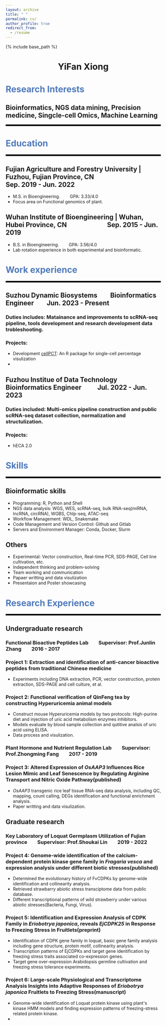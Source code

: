 ```yaml
---
layout: archive
title: " "
permalink: cv/
author_profile: true
redirect_from:
  - /resume
---
```


{% include base_path %}

# <center>YiFan Xiong</center>

# <span style="color: #507ABB;">Research Interests</span>
## Bioinformatics, NGS data mining, Precision medicine, Singcle-cell Omics, Machine Learning
<hr style="margin-top: 2px; border: 2px solid black;">

# <span style="color: #507ABB;">Education</span>
<hr style="margin-top: 2px; border: 2px solid black;">

## Fujian Agriculture and Forestry University | Fuzhou, Fujian Province, CN &emsp;&emsp;&emsp;&emsp;&emsp;&emsp;&emsp;&emsp;Sep. 2019 - Jun. 2022
  * M.S. in Bioengineering.&emsp;&emsp; GPA: 3.33/4.0
  * Focus area on Functional genomics of plant.

## Wuhan Institute of Bioengineering | Wuhan, Hubei Province, CN &emsp;&emsp;&emsp;&emsp;&emsp;&emsp;Sep. 2015 - Jun. 2019
  * B.S. in Bioengineering.&emsp;&emsp; GPA: 3.56/4.0
  * Lab rotation experience in both experimental and bioinformatic.

# <span style="color: #507ABB;">Work experience</span>
<hr style="margin-top: 2px; border: 2px solid black;">

## Suzhou Dynamic Biosystems&emsp;&emsp;Bioinformatics Engineer&emsp;&emsp;Jun. 2023 - Present
### Duties includes: Matainance and improvements to scRNA-seq pipeline, tools development and research development data trobleshooting. 
### Projects:
 * Development [cellPCT](https://github.com/xyifan97/cellPCT/tree/main): An R package for single-cell percentage visulization
 * 

  
## Fuzhou Institue of Data Technology &emsp;&emsp; Bioinformatics Engineer &emsp;&emsp; Jul. 2022 - Jun. 2023
### Duties included: Multi-omics pipeline construction and public scRNA-seq dataset collection, normalization and structulization.
### Projects: 
 * hECA 2.0

# <span style="color: #507ABB;">Skills</span>
<hr style="margin-top: 2px; border: 2px solid black;">

## Bioinformatic skills  
  * Programming: R, Python and Shell  
  * NGS data analysis: WGS, WES, scRNA-seq, bulk RNA-seq(miRNA, lncRNA, circRNA), WGBS, ChIp-seq, ATAC-seq
  * Workflow Management: WDL, Snakemake
  * Code Management and Version Control: Github and Gitlab
  * Servers and Environment Manager: Conda, Docker, Slurm

## Others
  * Experimental: Vector construction, Real-time PCR, SDS-PAGE, Cell line cultivation, etc.
  * Independent thinking and problem-solving
  * Team working and communication
  * Papaer writting and data visulization
  * Presentaion and Poster showcasing 


# <span style="color: #507ABB;">Research Experience</span>
<hr style="margin-top: 2px; border: 2px solid black;">

## Undergraduate research
### Functional Bioactive Peptides Lab&emsp;&emsp;Supervisor: Prof.Junlin Zhang&emsp;&emsp;2016 - 2017 

### Project 1: Extraction and identification of anti-cancer bioactive peptides from traditional Chinese medicine
* Experiments including DNA extraction, PCR, vector construction, protein extraction, SDS-PAGE and cell culture, et al.

### Project 2: Functional verification of QinFeng tea by constructing Hyperuricemia animal models
* Construct mouse Hyperuricemia models by two protocols: High-purine diet and injection of uric acid metabolism enzymes inhibitors.
* Models evaluate by blood sample collection and qutitive analsis of uric acid using ELISA.
* Data process and visulization.

### Plant Hormone and Nutrient Regulation Lab&emsp;&emsp;Supervisor: Prof.Zhongming Fang&emsp;&emsp;2017 - 2019
### Project 3: Altered Expression of *OsAAP3* Influences Rice Lesion Mimic and Leaf Senescence by Regulating Arginine Transport and Nitric Oxide Pathway(published)
* *OsAAP3* transgenic rice leaf tissue RNA-seq data analysis, including QC, mapping, count calling, DEGs identification and functional enrichment analysis.
* Paper writting and data visulization.

## Graduate research
### Key Laboratory of Loquat Germplasm Utilization of Fujian province&emsp;&emsp;Supervisor: Prof.Shoukai Lin&emsp;&emsp;2019 - 2022  

### Project 4: Genome-wide identification of the calcium-dependent protein kinase gene family in *Fragaria vesca* and expression analysis under different biotic stresses(published)
* Determined the evolutionary history of FvCDPKs by genome-wide identification and collinearity analysis.
* Retrieved strawbarry abiotic stress transciptome data from public database.
* Different transcriptional patterns of wild strawberry under various abiotic stresses(Bacteria, Fungi, Virus).

### Project 5: Identification and Expression Analysis of CDPK Family in *Eriobotrya japonica*, reveals *EjCDPK25* in Response to Freezing Stress in Fruitlets(preprint)
* Identification of CDPK gene family in loquat, basic gene family analysis including gene structure, protein motif, collinearity analysis.
* Transcription patterns of EjCDPKs and target gene identification by freezing stress traits associated co-expression genes.
* Target gene over-expression Arabidopsis germline cultivation and freezing stress tolerance experiments.

### Project 6: Large-scale Physiological and Transcriptome Analysis Insights into Adaptive Responses of *Eriobotrya japonica* Fruitlets to Freezing Stress(manuscript)
* Genome-wide identification of Loquat protein kinase using plant's kinase HMM models and finding expression patterns of freezing-stress related protein kinase.
* 
